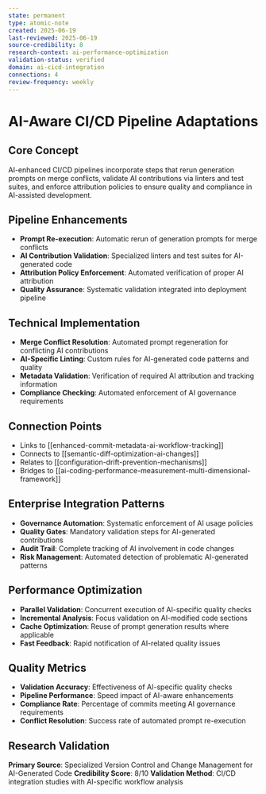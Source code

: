 ```yaml
---
state: permanent
type: atomic-note
created: 2025-06-19
last-reviewed: 2025-06-19
source-credibility: 8
research-context: ai-performance-optimization
validation-status: verified
domain: ai-cicd-integration
connections: 4
review-frequency: weekly
---
```


# AI-Aware CI/CD Pipeline Adaptations

## Core Concept
AI-enhanced CI/CD pipelines incorporate steps that rerun generation prompts on merge conflicts, validate AI contributions via linters and test suites, and enforce attribution policies to ensure quality and compliance in AI-assisted development.

## Pipeline Enhancements
- **Prompt Re-execution**: Automatic rerun of generation prompts for merge conflicts
- **AI Contribution Validation**: Specialized linters and test suites for AI-generated code
- **Attribution Policy Enforcement**: Automated verification of proper AI attribution
- **Quality Assurance**: Systematic validation integrated into deployment pipeline

## Technical Implementation
- **Merge Conflict Resolution**: Automated prompt regeneration for conflicting AI contributions
- **AI-Specific Linting**: Custom rules for AI-generated code patterns and quality
- **Metadata Validation**: Verification of required AI attribution and tracking information
- **Compliance Checking**: Automated enforcement of AI governance requirements

## Connection Points
- Links to [[enhanced-commit-metadata-ai-workflow-tracking]]
- Connects to [[semantic-diff-optimization-ai-changes]]
- Relates to [[configuration-drift-prevention-mechanisms]]
- Bridges to [[ai-coding-performance-measurement-multi-dimensional-framework]]

## Enterprise Integration Patterns
- **Governance Automation**: Systematic enforcement of AI usage policies
- **Quality Gates**: Mandatory validation steps for AI-generated contributions
- **Audit Trail**: Complete tracking of AI involvement in code changes
- **Risk Management**: Automated detection of problematic AI-generated patterns

## Performance Optimization
- **Parallel Validation**: Concurrent execution of AI-specific quality checks
- **Incremental Analysis**: Focus validation on AI-modified code sections
- **Cache Optimization**: Reuse of prompt generation results where applicable
- **Fast Feedback**: Rapid notification of AI-related quality issues

## Quality Metrics
- **Validation Accuracy**: Effectiveness of AI-specific quality checks
- **Pipeline Performance**: Speed impact of AI-aware enhancements
- **Compliance Rate**: Percentage of commits meeting AI governance requirements
- **Conflict Resolution**: Success rate of automated prompt re-execution

## Research Validation
**Primary Source**: Specialized Version Control and Change Management for AI-Generated Code
**Credibility Score**: 8/10
**Validation Method**: CI/CD integration studies with AI-specific workflow analysis